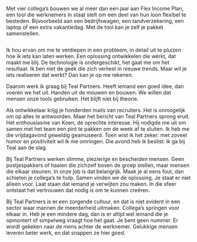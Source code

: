 <!-- title: Sarah -->
<!-- author: Sarah -->
<!-- date: 2020-05-02 -->
<!-- img: /assets/img/blogimages/blog-person-2.jpg -->


Met vier collega’s bouwen we al meer dan een jaar aan Flex Income Plan, een tool die werknemers in staat stelt om een deel van hun 
loon flexibel te besteden. Bijvoorbeeld aan een bedrijfswagen, een tandverzekering, een laptop of een extra vakantiedag.
 Met de tool kan je zelf je pakket samenstellen. 
 
  <p class="page__image--wide">
        <img src="/assets/img/blogimages/blog-person-2.jpg" alt="">
  </p>

Ik hou ervan om me te verdiepen in een probleem, in detail uit te pluizen hoe ik iets kan laten werken. Een oplossing 
ontwikkelen die wérkt, dat maakt me blij. De technologie is ondergeschikt, het gaat me om het resultaat. Ik ben niet de 
geek die zich verliest in nieuwe trends. Maar wil je iets realiseren dat werkt? Dan kan je op me rekenen. 

Daarom werk ik graag bij Teal Partners. Heeft iemand een goed idee, dan voeren we het uit. Handen uit de mouwen en 
bouwen. We willen dat mensen onze tools gebruiken. Het blijft niet bij theorie. 

Als ontwikkelaar krijg je honderden mails van recruiters. Het is onmogelijk om op alles te antwoorden. Maar het bericht van Teal Partners sprong eruit. Het enthousiasme van Koen, de oprechte interesse. Hij nodigde me uit om samen met het team een pint te pakken om de week af te sluiten. Ik heb me die vrijdagavond geweldig geamuseerd. Toen wist ik het zeker: met zoveel humor en positiviteit wil ik me omringen. Die avond heb ik beslist: ik ga bij Teal aan de slag.

Bij Teal Partners werken slimme, plezierige en bescheiden mensen. Geen postjespakkers of haaien die zichzelf boven de groep stellen, maar mensen die elkaar steunen. In onze job is dat belangrijk. Maak je al eens fout, dan schieten je collega’s te hulp. Samen vinden we de oplossing. Je staat er niet alleen voor. Laat staan dat iemand je verwijten zou maken. In die sfeer ontstaat het vertrouwen dat nodig is om te kunnen creëren. 

Bij Teal Partners is er een zorgende cultuur, en dat is niet evident in een sector waar mannen de meerderheid uitmaken. Collega’s springen voor elkaar in. Heb je een mindere dag, dan is er altijd wel iemand die je opmontert of simpelweg vraagt hoe het gaat. Je bent geen nummer. Er wordt gekeken naar de mens achter de werknemer. Gelukkige mensen leveren beter werk, en dat snappen ze hier goed. 
